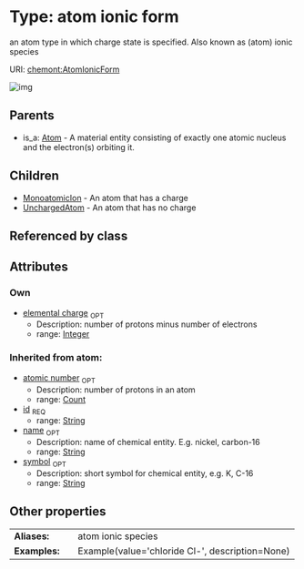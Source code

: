 
# Type: atom ionic form


an atom type in which charge state is specified. Also known as (atom) ionic species

URI: [chemont:AtomIonicForm](https://w3id.org/chemont/AtomIonicForm)


![img](http://yuml.me/diagram/nofunky;dir:TB/class/[UnchargedAtom],[MonoatomicIon],[AtomIonicForm&#124;elemental_charge:integer%20%3F;atomic_number(i):count%20%3F;symbol(i):string%20%3F;name(i):string%20%3F;id(i):string]^-[UnchargedAtom],[AtomIonicForm]^-[MonoatomicIon],[Atom]^-[AtomIonicForm],[Atom])

## Parents

 *  is_a: [Atom](Atom.md) - A material entity consisting of exactly one atomic nucleus and the electron(s) orbiting it.

## Children

 * [MonoatomicIon](MonoatomicIon.md) - An atom that has a charge
 * [UnchargedAtom](UnchargedAtom.md) - An atom that has no charge

## Referenced by class


## Attributes


### Own

 * [elemental charge](elemental_charge.md)  <sub>OPT</sub>
    * Description: number of protons minus number of electrons
    * range: [Integer](types/Integer.md)

### Inherited from atom:

 * [atomic number](atomic_number.md)  <sub>OPT</sub>
    * Description: number of protons in an atom
    * range: [Count](types/Count.md)
 * [id](id.md)  <sub>REQ</sub>
    * range: [String](types/String.md)
 * [name](name.md)  <sub>OPT</sub>
    * Description: name of chemical entity. E.g. nickel, carbon-16
    * range: [String](types/String.md)
 * [symbol](symbol.md)  <sub>OPT</sub>
    * Description: short symbol for chemical entity, e.g. K, C-16
    * range: [String](types/String.md)

## Other properties

|  |  |  |
| --- | --- | --- |
| **Aliases:** | | atom ionic species |
| **Examples:** | | Example(value='chloride Cl-', description=None) |

